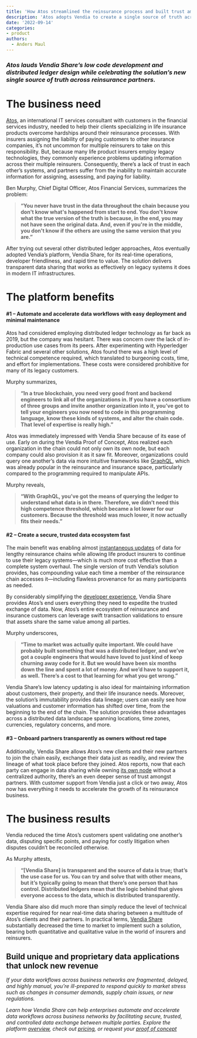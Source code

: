 ```yaml
---
title: 'How Atos streamlined the reinsurance process and built trust among financial services partners'
description: 'Atos adopts Vendia to create a single source of truth across reinsurance partners and lauds low code development and distributed ledger design.'
date: '2022-09-14'
categories:
- product
authors:
  - Anders Maul
---
```

### _Atos lauds Vendia Share’s low code development and distributed ledger design while celebrating the solution’s new single source of truth across reinsurance partners._

# The business need

[Atos](https://atos.net/en/), an international IT services consultant with customers in the financial services industry, needed to help their clients specializing in life insurance products overcome hardships around their reinsurance processes. With insurers assigning the liability of paying customers to other insurance companies, it’s not uncommon for multiple reinsurers to take on this responsibility. But, because many life product insurers employ legacy technologies, they commonly experience problems updating information across their multiple reinsurers. Consequently, there’s a lack of trust in each other’s systems, and partners suffer from the inability to maintain accurate information for assigning, assessing, and paying for liability. 

Ben Murphy, Chief Digital Officer, Atos Financial Services, summarizes the problem:

>**“You never have trust in the data throughout the chain because you don't know what's happened from start to end. You don't know what the true version of the truth is because, in the end, you may not have seen the original data. And, even if you're in the middle, you don't know if the others are using the same version that you are.”**

After trying out several other distributed ledger approaches, Atos eventually adopted Vendia’s platform, Vendia Share, for its real-time operations, developer friendliness, and rapid time to value. The solution delivers transparent data sharing that works as effectively on legacy systems it does in modern IT infrastructures. 

# The platform benefits

#### #1 – Automate and accelerate data workflows with easy deployment and minimal maintenance 

Atos had considered employing distributed ledger technology as far back as 2019, but the company was hesitant. There was concern over the lack of in-production use cases from its peers. After experimenting with Hyperledger Fabric and several other solutions, Atos found there was a high level of technical competence required, which translated to burgeoning costs, time, and effort for implementations. These costs were considered prohibitive for many of its legacy customers.

Murphy summarizes,

>**“In a true blockchain, you need very good front and backend engineers to link all of the organizations in. If you have a consortium of three groups and invite another organization into it, you’ve got to tell your engineers you now need to code in this programming language, know these kinds of systems, and alter the chain code. That level of expertise is really high.”** 

Atos was immediately impressed with Vendia Share because of its ease of use. Early on during the Vendia Proof of Concept, Atos realized each organization in the chain could not only own its own node, but each company could also provision it as it saw fit. Moreover, organizations could query one another’s data via more intuitive frameworks like [GraphQL](https://www.vendia.net/blog/graphql-and-blockchain), which was already popular in the reinsurance and insurance space, particularly compared to the programming required to manipulate APIs.

Murphy reveals,

>**“With GraphQL, you’ve got the means of querying the ledger to understand what data is in there. Therefore, we didn’t need this high competence threshold, which became a lot lower for our customers. Because the threshold was much lower, it now actually fits their needs.”**

#### #2 – Create a secure, trusted data ecosystem fast

The main benefit was enabling almost [instantaneous updates](https://www.vendia.net/blog/b2b-data-sharing) of data for lengthy reinsurance chains while allowing life product insurers to continue to use their legacy systems—which is much more cost effective than a complete system overhaul. The single version of truth Vendia’s solution provides, has compounding value each time a member of the reinsurance chain accesses it—including flawless provenance for as many participants as needed. 

By considerably simplifying the [developer experience](https://www.vendia.net/developers), Vendia Share provides Atos’s end users everything they need to expedite the trusted exchange of data. Now, Atos’s entire ecosystem of reinsurance and insurance customers can leverage swift transaction validations to ensure that assets share the same value among all parties.

Murphy underscores,

>**“Time to market was actually quite important. We could have probably built something that was a distributed ledger, and we’ve got a couple engineers that would have loved to just kind of keep churning away code for it. But we would have been six months down the line and spent a lot of money. And we’d have to support it, as well. There’s a cost to that learning for what you get wrong.”**

Vendia Share’s low latency updating is also ideal for maintaining information about customers, their property, and their life insurance needs. Moreover, the solution’s immutability provides data lineage; users can easily see how valuations and customer information has shifted over time, from the beginning to the end of the chain. The solution provides these advantages across a distributed data landscape spanning locations, time zones, currencies, regulatory concerns, and more. 


#### #3 – Onboard partners transparently as owners without red tape

Additionally, Vendia Share allows Atos’s new clients and their new partners to join the chain easily, exchange their data just as readily, and review the lineage of what took place before they joined. Atos reports, now that each party can engage in data sharing while owning [its own node](https://www.vendia.net/blog/multi-party-data-sharing-with-control) without a centralized authority, there’s an even deeper sense of trust amongst partners. With customer support from Vendia just a click or two away, Atos now has everything it needs to accelerate the growth of its reinsurance business.


# The business results

Vendia reduced the time Atos’s customers spent validating one another’s data, disputing specific points, and paying for costly litigation when disputes couldn’t be reconciled otherwise.

As Murphy attests,

>**“[Vendia Share] is transparent and the source of data is true; that’s the use case for us. You can try and solve that with other means, but it’s typically going to mean that there’s one person that has control. Distributed ledgers mean that the logic behind that gives everyone access to the data, which is distributed transparently.**

Vendia Share also did much more than simply reduce the level of technical expertise required for near real-time data sharing between a multitude of Atos’s clients and their partners. In practical terms, [Vendia Share](https://www.vendia.net/product) substantially decreased the time to market to implement such a solution, bearing both quantitative and qualitative value in the world of insurers and reinsurers.


## Build unique and proprietary data applications that unlock new revenue

_If your data workflows across business networks are fragmented, delayed, and highly manual, you’re ill-prepared to respond quickly to market stress such as changes in consumer demands, supply chain issues, or new regulations._ 

_Learn how Vendia Share can help enterprises automate and accelerate data workflows across business networks by facilitating secure, trusted, and controlled data exchange between multiple parties. Explore the platform [overview](https://www.vendia.net/product), check out [pricing](https://www.vendia.net/pricing), or request your [proof of concept](https://www.vendia.net/poc)_
